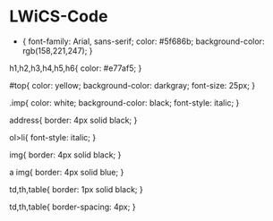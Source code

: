 # LWiCS-Code
* {
	font-family: Arial, sans-serif;
	color:  #5f686b;
	background-color: rgb(158,221,247);
}

h1,h2,h3,h4,h5,h6{
	color: #e77af5;
}

#top{
	color: yellow;
	background-color: darkgray;
	font-size: 25px;
}

.imp{
	color: white;
	background-color: black;
	font-style: italic;
}

address{
	border: 4px solid black;
}

ol>li{
	font-style: italic;
}

img{
	border: 4px solid black;
}

a img{
	border: 4px solid blue;
}

td,th,table{
	border: 1px solid black;
}

td,th,table{
	border-spacing: 4px;
}
